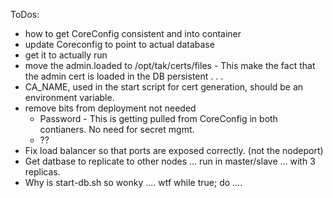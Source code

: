 ToDos:
- how to get CoreConfig consistent and into container
- update Coreconfig to point to actual database
- get it to actually run
- move the admin.loaded to /opt/tak/certs/files - This make the fact that the admin cert is loaded in the DB persistent . . .
- CA_NAME, used in the start script for cert generation, should be an environment variable.
- remove bits from deployment not needed
  - Password - This is getting pulled from CoreConfig in both contianers. No need for secret mgmt.
  - ??
- Fix load balancer so that ports are exposed correctly. (not the nodeport)
- Get datbase to replicate to other nodes ... run in master/slave ... with 3 replicas. 
- Why is start-db.sh so wonky .... wtf while true; do .... 

